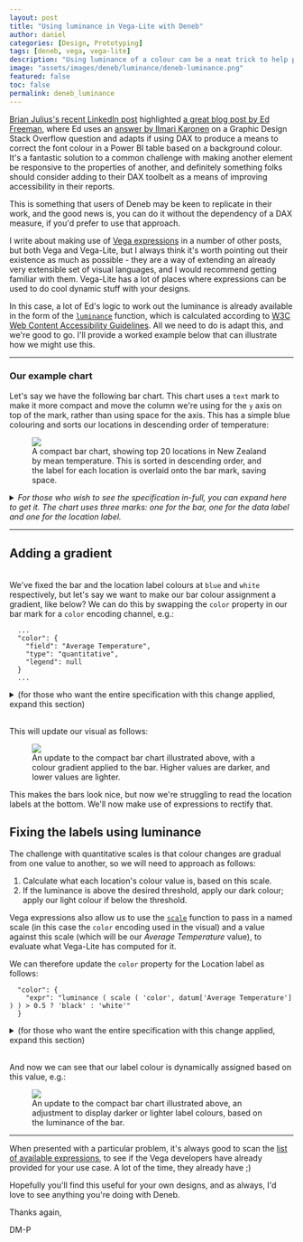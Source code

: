 ```yaml
---
layout: post
title: "Using luminance in Vega-Lite with Deneb"
author: daniel
categories: [Design, Prototyping]
tags: [deneb, vega, vega-lite]
description: "Using luminance of a colour can be a neat trick to help produce a suitably contrasting colour."
image: "assets/images/deneb/luminance/deneb-luminance.png"
featured: false
toc: false
permalink: deneb_luminance
---
```


<a href="https://www.linkedin.com/posts/brianjuliusdc_powerbi-daxmagic-conditionalformatting-activity-6971958198920486912-GixV?utm_source=share&utm_medium=member_desktop" target="_blank">Brian Julius's recent LinkedIn post</a> highlighted <a href="https://endjin.com/blog/2020/06/how-to-dynamically-choose-the-correct-font-colour-based-on-a-background-colour-in-power-bi-tables" target="_blank">a great blog post by Ed Freeman</a>, where Ed uses an <a href ="https://graphicdesign.stackexchange.com/a/17562" target="_blank">answer by Ilmari Karonen</a> on a Graphic Design Stack Overflow question and adapts if using DAX to produce a means to correct the font colour in a Power BI table based on a background colour. It's a fantastic solution to a common challenge with making another element be responsive to the properties of another, and definitely something folks should consider adding to their DAX toolbelt as a means of improving accessibility in their reports.

This is something that users of Deneb may be keen to replicate in their work, and the good news is, you can do it without the dependency of a DAX measure, if you'd prefer to use that approach.

I write about making use of <a href="https://vega.github.io/vega/docs/expressions/" target="_blank">Vega expressions</a> in a number of other posts, but both Vega and Vega-Lite, but I always think it's worth pointing out their existence as much as possible - they are a way of extending an already very extensible set of visual languages, and I would recommend getting familiar with them. Vega-Lite has a lot of places where expressions can be used to do cool dynamic stuff with your designs.

In this case, a lot of Ed's logic to work out the luminance is already available in the form of the <a href="https://vega.github.io/vega/docs/expressions/#luminance" target="_blank">`luminance`</a> function, which is calculated according to <a href="https://www.w3.org/TR/2008/REC-WCAG20-20081211/#relativeluminancedef" target="_blank">W3C Web Content Accessibility Guidelines</a>. All we need to do is adapt this, and we're good to go. I'll provide a worked example below that can illustrate how we might use this.

---

### Our example chart

Let's say we have the following bar chart. This chart uses a `text` mark to make it more compact and move the column we're using for the `y` axis on top of the mark, rather than using space for the axis. This has a simple blue colouring and sorts our locations in descending order of temperature:

<div class="text-center">
    <figure class="figure">
        <img src="/assets/images/deneb/luminance/deneb-luminance-01.png" class="figure-img img-fluid rounded">
        <figcaption class="figure-caption">A compact bar chart, showing top 20 locations in New Zealand by mean temperature. This is sorted in descending order, and the label for each location is overlaid onto the bar mark, saving space.</figcaption>
    </figure>
</div>

<details>
<summary><i>For those who wish to see the specification in-full, you can expand here to get it. The chart uses three marks: one for the bar, one for the data label and one for the location label.</i></summary>
<pre>
{
  "height": {"step": 30},
  "data": {"name": "dataset"},
  "layer": [
    {
      "mark": {
        "description": "Bar for each location",
        "type": "bar",
        "color": "blue"
      },
      "encoding": {
        "x": {
          "field": "Average Temperature"
        }
      }
    },
    {
      "description": "Temperature label",
      "mark": {
        "type": "text",
        "align": "left",
        "dx": 5
      },
      "encoding": {
        "x": {
          "field": "Average Temperature"
        },
        "text": {
          "field": "Average Temperature",
          "format": ".1f"
        }
      }
    },
    {
      "mark": {
        "description": "Location label",
        "type": "text",
        "align": "left",
        "dx": 5,
        "color": "white"
      },
      "encoding": {
        "x": {"datum": 0},
        "text": {
          "field": "Location Name"
        }
      }
    }
  ],
  "encoding": {
    "y": {
      "field": "Location Name",
      "type": "nominal",
      "axis": null,
      "sort": {
        "field": "Average Temperature",
        "op": "mean",
        "order": "descending"
      }
    },
    "x": {
      "field": "Average Temperature",
      "type": "quantitative",
      "axis": null
    }
  }
}</pre>
</details>

---

## Adding a gradient

<br/>We've fixed the bar and the location label colours at `blue` and `white` respectively, but let's say we want to make our bar colour assignment a gradient, like below? We can do this by swapping the `color` property in our bar mark for a `color` encoding channel, e.g.:

```
  ...
  "color": {
    "field": "Average Temperature",
    "type": "quantitative",
    "legend": null
  }
  ...
```

<details>
<summary>(for those who want the entire specification with this change applied, expand this section)</summary>
<pre>
{
  "height": {"step": 30},
  "data": {"name": "dataset"},
  "layer": [
    {
      "mark": {
        "description": "Bar for each location",
        "type": "bar"
      },
      "encoding": {
        "x": {
          "field": "Average Temperature"
        },
        "color": {
          "field": "Average Temperature",
          "type": "quantitative",
          "legend": null
        }
      }
    },
    {
      "description": "Temperature label",
      "mark": {
        "type": "text",
        "align": "left",
        "dx": 5
      },
      "encoding": {
        "x": {
          "field": "Average Temperature"
        },
        "text": {
          "field": "Average Temperature",
          "format": ".1f"
        }
      }
    },
    {
      "mark": {
        "description": "Location label",
        "type": "text",
        "align": "left",
        "dx": 5,
        "color": "white"
      },
      "encoding": {
        "x": {"datum": 0},
        "text": {
          "field": "Location Name"
        }
      }
    }
  ],
  "encoding": {
    "y": {
      "field": "Location Name",
      "type": "nominal",
      "axis": null,
      "sort": {
        "field": "Average Temperature",
        "op": "mean",
        "order": "descending"
      }
    },
    "x": {
      "field": "Average Temperature",
      "type": "quantitative",
      "axis": null
    }
  }
}</pre>
</details>

<br/>This will update our visual as follows:

<div class="text-center">
    <figure class="figure">
        <img src="/assets/images/deneb/luminance/deneb-luminance-02.png" class="figure-img img-fluid rounded">
        <figcaption class="figure-caption">An update to the compact bar chart illustrated above, with a colour gradient applied to the bar. Higher values are darker, and lower values are lighter.</figcaption>
    </figure>
</div>

This makes the bars look nice, but now we're struggling to read the location labels at the bottom. We'll now make use of expressions to rectify that.

## Fixing the labels using luminance

The challenge with quantitative scales is that colour changes are gradual from one value to another, so we will need to approach as follows:

1. Calculate what each location's colour value is, based on this scale.
2. If the luminance is above the desired threshold, apply our dark colour; apply our light colour if below the threshold.

Vega expressions also allow us to use the <a href="https://vega.github.io/vega/docs/expressions/#scale" target="_blank">`scale`</a> function to pass in a named scale (in this case the `color` encoding used in the visual) and a value against this scale (which will be our _Average Temperature_ value), to evaluate what Vega-Lite has computed for it.

We can therefore update the `color` property for the Location label as follows:

```
  "color": {
    "expr": "luminance ( scale ( 'color', datum['Average Temperature'] ) ) > 0.5 ? 'black' : 'white'"
  }
```

<details>
<summary>(for those who want the entire specification with this change applied, expand this section)</summary>
<pre>
{
  "height": {"step": 30},
  "data": {"name": "dataset"},
  "layer": [
    {
      "mark": {
        "description": "Bar for each location",
        "type": "bar"
      },
      "encoding": {
        "x": {
          "field": "Average Temperature"
        },
        "color": {
          "field": "Average Temperature",
          "type": "quantitative",
          "legend": null
        }
      }
    },
    {
      "description": "Temperature label",
      "mark": {
        "type": "text",
        "align": "left",
        "dx": 5
      },
      "encoding": {
        "x": {
          "field": "Average Temperature"
        },
        "text": {
          "field": "Average Temperature",
          "format": ".1f"
        }
      }
    },
    {
      "mark": {
        "description": "Location label",
        "type": "text",
        "align": "left",
        "dx": 5,
        "color": {
          "expr": "luminance ( scale ( 'color', datum['Average Temperature'] ) ) > 0.5 ? 'black' : 'white'"
        }
      },
      "encoding": {
        "x": {"datum": 0},
        "text": {
          "field": "Location Name"
        }
      }
    }
  ],
  "encoding": {
    "y": {
      "field": "Location Name",
      "type": "nominal",
      "axis": null,
      "sort": {
        "field": "Average Temperature",
        "op": "mean",
        "order": "descending"
      }
    },
    "x": {
      "field": "Average Temperature",
      "type": "quantitative",
      "axis": null
    }
  }
}</pre>
</details>

<br/>And now we can see that our label colour is dynamically assigned based on this value, e.g.:

<div class="text-center">
    <figure class="figure">
        <img src="/assets/images/deneb/luminance/deneb-luminance-03.png" class="figure-img img-fluid rounded">
        <figcaption class="figure-caption">An update to the compact bar chart illustrated above, an adjustment to display darker or lighter label colours, based on the luminance of the bar.</figcaption>
    </figure>
</div>

---

When presented with a particular problem, it's always good to scan the <a href="https://vega.github.io/vega/docs/expressions/" target="_blank">list of available expressions</a>, to see if the Vega developers have already provided for your use case. A lot of the time, they already have ;)

Hopefully you'll find this useful for your own designs, and as always, I'd love to see anything you're doing with Deneb.

Thanks again,

DM-P
